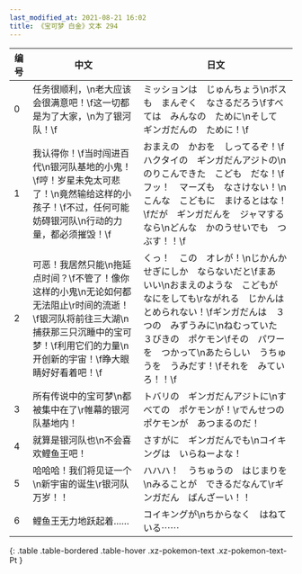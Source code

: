 ```yaml
---
last_modified_at: 2021-08-21 16:02
title: 《宝可梦 白金》文本 294
---
```

| 编号 | 中文 | 日文 |
| ---- | ---- | ---- |
| 0 | 任务很顺利，\n老大应该会很满意吧！\f这一切都是为了大家，\n为了银河队！\f | ミッションは　じゅんちょう\nボスも　まんぞく　なさるだろう\fすべては　みんなの　ために\nそして　ギンガだんの　ために！\f |
| 1 | 我认得你！\f当时闯进百代\n银河队基地的小鬼！\f哼！岁星未免太可悲了！\n竟然输给这样的小孩子！\f不过，任何可能妨碍银河队\n行动的力量，都必须摧毁！\f | おまえの　かおを　しってるぞ！\fハクタイの　ギンガだんアジトの\nのりこんできた　こども　だな！\fフッ！　マーズも　なさけない！\nこんな　こどもに　まけるとはな！\fだが　ギンガだんを　ジャマするなら\nどんな　かのうせいでも　つぶす！！\f |
| 2 | 可恶！我居然只能\n拖延点时间？\f不管了！像你这样的小鬼\n无论如何都无法阻止\r时间的流逝！\f银河队将前往三大湖\n捕获那三只沉睡中的宝可梦！\f利用它们的力量\n开创新的宇宙！\f睁大眼睛好好看着吧！\f | くっ！　この　オレが！\nじかんかせぎにしか　ならないだと\fまあ　いい\nおまえのような　こどもが　なにをしても\rながれる　じかんは　とめられない！\fギンガだんは　３つの　みずうみに\nねむっていた　３びきの　ポケモン\fその　パワーを　つかって\nあたらしい　うちゅうを　うみだす！\fそれを　みていろ！！\f |
| 3 | 所有传说中的宝可梦\n都被集中在了\r帷幕的银河队基地内！ | トバリの　ギンガだんアジトに\nすべての　ポケモンが！\rでんせつの　ポケモンが　あつまるのだ！ |
| 4 | 就算是银河队也\n不会喜欢鲤鱼王吧！ | さすがに　ギンガだんでも\nコイキングは　いらねーよな！ |
| 5 | 哈哈哈！我们将见证一个\n新宇宙的诞生\r银河队万岁！！ | ハハハ！　うちゅうの　はじまりを\nみることが　できるだなんて\rギンガだん　ばんざーい！！ |
| 6 | 鲤鱼王无力地跃起着…… | コイキングが\nちからなく　はねている⋯⋯ |
{: .table .table-bordered .table-hover .xz-pokemon-text .xz-pokemon-text-Pt }